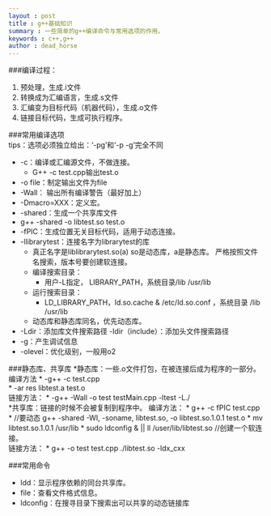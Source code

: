 ```yaml
---
layout : post
title : g++基础知识
summary : 一些简单的g++编译命令与常用选项的作用。
keywords : c++,g++
author : dead_horse
---
```

###编译过程： 
1. 预处理，生成.i文件   
2. 转换成为汇编语言，生成.s文件   
3. 汇编变为目标代码（机器代码），生成.o文件   
4. 链接目标代码，生成可执行程序。   

###常用编译选项   
tips：选项必须独立给出：‘-pg’和‘-p -g’完全不同    

 * -c：编译或汇编源文件，不做连接。 
   * G++ -c test.cpp输出test.o   
 * -o file：制定输出文件为file  
 * -Wall： 输出所有编译警告（最好加上）   
 * -Dmacro=XXX：定义宏。  
 * -shared：生成一个共享库文件 
 * g++ -shared -o libtest.so test.o  
 * -fPIC：生成位置无关目标代码，适用于动态连接。   
 * -llibrarytest：连接名字为librarytest的库   
    * 真正名字是liblibrarytest.so(a) so是动态库，a是静态库。 严格按照文件名搜索，版本号要创建软连接。 
    * 编译搜索目录：
       * 用户-L指定， LIBRARY_PATH，系统目录/lib  /usr/lib 
    * 运行搜索目录：
       * LD_LIBRARY_PATH，ld.so.cache & /etc/ld.so.conf ，系统目录  /lib  /usr/lib 
    * 动态库和静态库同名，优先动态库。  
 * -Ldir：添加库文件搜索路径 -Idir（include）：添加头文件搜索路径   
 * -g：产生调试信息   
 * -olevel：优化级别，一般用o2    

###静态库、共享库 
*静态库：一些.o文件打包，在被连接后成为程序的一部分。 
   编译方法 
     * -g++ -c test.cpp  
     * -ar res libtest.a test.o  
   链接方法： 
     * -g++ -Wall -o test testMain.cpp -ltest -L./  
*共享库：链接的时候不会被复制到程序中。 
   编译方法： 
     * g++ -c fPIC test.cpp	
     * //要动态 g++ -shared -WI, -soname, libtest.so, -o libtest.so.1.0.1 test.o 
     * mv libtest.so.1.0.1 /usr/lib 
     * sudo ldconfig & || ll /user/lib/libtest.so //创建一个软连接。     
   链接方法：
     * g++ -o test test.cpp ./libtest.so -ldx_cxx  

###常用命令 
 * ldd：显示程序依赖的同台共享库。  
 * file：查看文件格式信息。  
 * ldconfig：在搜寻目录下搜索出可以共享的动态链接库 
